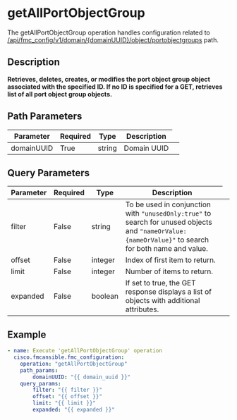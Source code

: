 # getAllPortObjectGroup

The getAllPortObjectGroup operation handles configuration related to [/api/fmc_config/v1/domain/{domainUUID}/object/portobjectgroups](/paths//api/fmc_config/v1/domain/{domain_uuid}/object/portobjectgroups.md) path.&nbsp;
## Description
**Retrieves, deletes, creates, or modifies the port object group object associated with the specified ID. If no ID is specified for a GET, retrieves list of all port object group objects.**

## Path Parameters
| Parameter | Required | Type | Description |
| --------- | -------- | ---- | ----------- |
| domainUUID | True | string <td colspan=3> Domain UUID |

## Query Parameters
| Parameter | Required | Type | Description |
| --------- | -------- | ---- | ----------- |
| filter | False | string <td colspan=3> To be used in conjunction with <code>"unusedOnly:true"</code> to search for unused objects and <code>"nameOrValue:{nameOrValue}"</code> to search for both name and value. |
| offset | False | integer <td colspan=3> Index of first item to return. |
| limit | False | integer <td colspan=3> Number of items to return. |
| expanded | False | boolean <td colspan=3> If set to true, the GET response displays a list of objects with additional attributes. |

## Example
```yaml
- name: Execute 'getAllPortObjectGroup' operation
  cisco.fmcansible.fmc_configuration:
    operation: "getAllPortObjectGroup"
    path_params:
        domainUUID: "{{ domain_uuid }}"
    query_params:
        filter: "{{ filter }}"
        offset: "{{ offset }}"
        limit: "{{ limit }}"
        expanded: "{{ expanded }}"

```